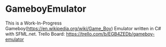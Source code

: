 # GameboyEmulator
This is a Work-In-Progress Gameboy(https://en.wikipedia.org/wiki/Game_Boy) Emulator written in C# with SFML.net.
Trello Board: https://trello.com/b/EGB4ZEDb/gameboy-emulator
